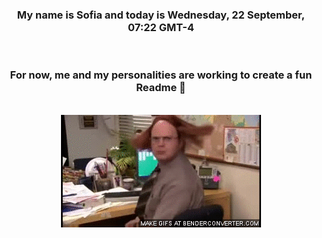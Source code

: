 


<div align="center">
<h3 >My name is Sofia and today is Wednesday, 22 September, 07:22 GMT-4</h3><br>
<h3 >For now, me and my personalities are working to create a fun Readme 👋
</h3><br>
<img src='img/dwight.gif' alt='working...'/>
</div>
